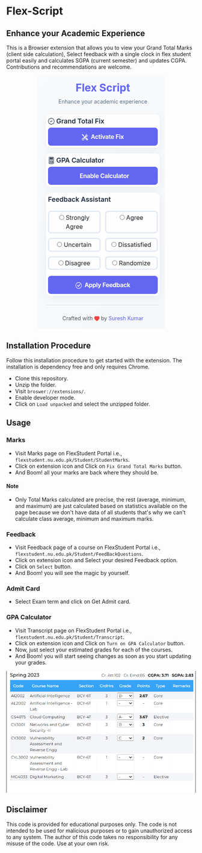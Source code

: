 # Flex-Script
## Enhance your Academic Experience
This is a Browser extension that allows you to view your Grand Total Marks (client side calculation), Select feedback with a single clock in flex student portal easily and calculates SGPA (current semester) and updates CGPA. Contributions and recommendations are welcome.

<p align="center">
  <img src="./assets/Flex.png" />
</p>
  
## Installation Procedure
Follow this installation procedure to get started with the extension. The installation is dependency free and only requires Chrome.

* Clone this repository.
* Unzip the folder.
* Visit  ```broswer://extensions/```.
* Enable developer mode.
* Click on ```Load unpacked``` and select the unzipped folder.

## Usage
### Marks
* Visit Marks page on FlexStudent Portal i.e., ```flexstudent.nu.edu.pk/Student/StudentMarks```.
* Click on extension icon and Click on ```Fix Grand Total Marks``` button.
* And Boom! all your marks are back where they should be.
#### Note
* Only Total Marks calculated are precise, the rest (average, minimum, and maximum) are just calculated based on statistics available on the page because we don't have data of all students that's why we can't calculate class average, minimum and maximum marks.

### Feedback
* Visit Feedback page of a course on FlexStudent Portal i.e., ```flexstudent.nu.edu.pk/Student/FeedBackQuestions```.
* Click on extension icon and Select your desired Feedback option.
* Click on ```Select``` button.
* And Boom! you will see the magic by yourself. 

### Admit Card
* Select Exam term and click on Get Admit card.

### GPA Calculator
* Visit Transcript page on FlexStudent Portal i.e., ```flexstudent.nu.edu.pk/Student/Transcript```.
* Click on extension icon and Click on ```Turn on GPA Calculator``` button.
* Now, just select your estimated grades for each of the courses.
* And Boom! you will start seeing changes as soon as you start updating your grades.

<p align="center">
  <img src="./assets/GPA.png" />
</p>

## Disclaimer
This code is provided for educational purposes only. The code is not intended to be used for malicious purposes or to gain unauthorized access to any system. The author of this code takes no responsibility for any misuse of the code. Use at your own risk. 
